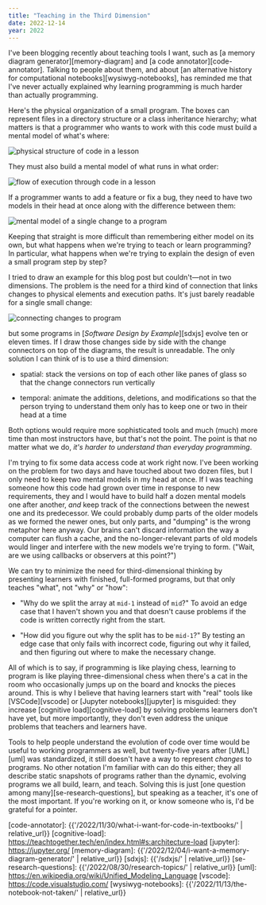 ```yaml
---
title: "Teaching in the Third Dimension"
date: 2022-12-14
year: 2022
---
```


I've been blogging recently about teaching tools I want,
such as [a memory diagram generator][memory-diagram] and [a code annotator][code-annotator].
Talking to people about them,
and about [an alternative history for computational notebooks][wysiwyg-notebooks],
has reminded me that I've never actually explained
why learning programming is much harder than actually programming.

Here's the physical organization of a small program.
The boxes can represent files in a directory structure or a class inheritance hierarchy;
what matters is that a programmer who wants to work with this code
must build a mental model of what's where:

<img src="{{'/files/2022/physical_organization.svg' | relative_url}}" alt="physical structure of code in a lesson" class="centered">

They must also build a mental model of what runs in what order:

<img src="{{'/files/2022/execution_flow.svg' | relative_url}}" alt="flow of execution through code in a lesson" class="centered">

If a programmer wants to add a feature or fix a bug,
they need to have two models in their head at once
along with the difference between them:

<img src="{{'/files/2022/single_change.svg' | relative_url}}" alt="mental model of a single change to a program" class="centered">

Keeping that straight is more difficult than remembering either model on its own,
but what happens when we're trying to teach or learn programming?
In particular,
what happens when we're trying to explain the design of even a small program step by step?

I tried to draw an example for this blog post but couldn't—not in two dimensions.
The problem is the need for a third kind of connection
that links changes to physical elements and execution paths.
It's just barely readable for a single small change:

<img src="{{'/files/2022/connecting_changes.svg' | relative_url}}" alt="connecting changes to program" class="centered">

but some programs in [*Software Design by Example*][sdxjs] evolve ten or eleven times.
If I draw those changes side by side with the change connectors on top of the diagrams,
the result is unreadable.
The only solution I can think of is to use a third dimension:

-   spatial: stack the versions on top of each other like panes of glass
    so that the change connectors run vertically

-   temporal: animate the additions, deletions, and modifications
    so that the person trying to understand them
    only has to keep one or two in their head at a time

Both options would require more sophisticated tools
and much (much) more time than most instructors have,
but that's not the point.
The point is that no matter what we do,
*it's harder to understand than everyday programming*.

I'm trying to fix some data access code at work right now.
I've been working on the problem for two days and have touched about two dozen files,
but I only need to keep two mental models in my head at once.
If I was teaching someone how this code had grown over time
in response to new requirements,
they and I would have to build half a dozen mental models one after another,
*and* keep track of the connections between the newest one and its predecessor.
We could probably dump parts of the older models as we formed the newer ones,
but only parts,
and "dumping" is the wrong metaphor here anyway.
Our brains can't discard information the way a computer can flush a cache,
and the no-longer-relevant parts of old models would linger
and interfere with the new models we're trying to form.
("Wait, are we using callbacks or observers at this point?")

We can try to minimize the need for third-dimensional thinking
by presenting learners with finished, full-formed programs,
but that only teaches "what", not "why" or "how":

-   "Why do we split the array at `mid-1` instead of `mid`?"
    To avoid an edge case that I haven't shown you
    and that doesn't cause problems if the code is written correctly
    right from the start.

-   "How did you figure out why the split has to be `mid-1`?"
    By testing an edge case that only fails with incorrect code,
    figuring out why it failed,
    and then figuring out where to make the necessary change.

All of which is to say,
if programming is like playing chess,
learning to program is like playing three-dimensional chess
when there's a cat in the room who occasionally jumps up on the board and knocks the pieces around.
This is why I believe that having learners start with "real" tools
like [VSCode][vscode] or [Jupyter notebooks][jupyter] is misguided:
they increase [cognitive load][cognitive-load] by solving problems learners don't have yet,
but more importantly,
they don't even address the unique problems that teachers and learners have.

Tools to help people understand the evolution of code over time would be useful to working programmers as well,
but twenty-five years after [UML][uml] was standardized,
it still doesn't have a way to represent *changes* to programs.
No other notation I'm familiar with can do this either;
they all describe static snapshots of programs
rather than the dynamic, evolving programs we all build, learn, and teach.
Solving this is just [one question among many][se-research-questions],
but speaking as a teacher,
it's one of the most important.
If you're working on it,
or know someone who is,
I'd be grateful for a pointer.

[code-annotator]: {{'/2022/11/30/what-i-want-for-code-in-textbooks/' | relative_url}}
[cognitive-load]: https://teachtogether.tech/en/index.html#s:architecture-load
[jupyter]: https://jupyter.org/
[memory-diagram]: {{'/2022/12/04/i-want-a-memory-diagram-generator/' | relative_url}}
[sdxjs]: {{'/sdxjs/' | relative_url}}
[se-research-questions]: {{'/2022/08/30/research-topics/' | relative_url}}
[uml]: https://en.wikipedia.org/wiki/Unified_Modeling_Language
[vscode]: https://code.visualstudio.com/
[wysiwyg-notebooks]: {{'/2022/11/13/the-notebook-not-taken/' | relative_url}}
